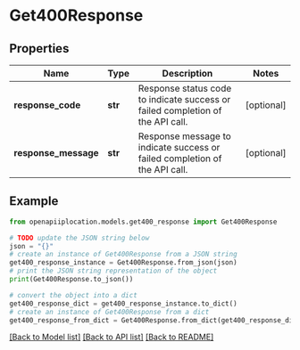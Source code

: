 # Get400Response


## Properties

Name | Type | Description | Notes
------------ | ------------- | ------------- | -------------
**response_code** | **str** | Response status code to indicate success or failed completion of the API call. | [optional] 
**response_message** | **str** | Response message to indicate success or failed completion of the API call. | [optional] 

## Example

```python
from openapiiplocation.models.get400_response import Get400Response

# TODO update the JSON string below
json = "{}"
# create an instance of Get400Response from a JSON string
get400_response_instance = Get400Response.from_json(json)
# print the JSON string representation of the object
print(Get400Response.to_json())

# convert the object into a dict
get400_response_dict = get400_response_instance.to_dict()
# create an instance of Get400Response from a dict
get400_response_from_dict = Get400Response.from_dict(get400_response_dict)
```
[[Back to Model list]](../README.md#documentation-for-models) [[Back to API list]](../README.md#documentation-for-api-endpoints) [[Back to README]](../README.md)


